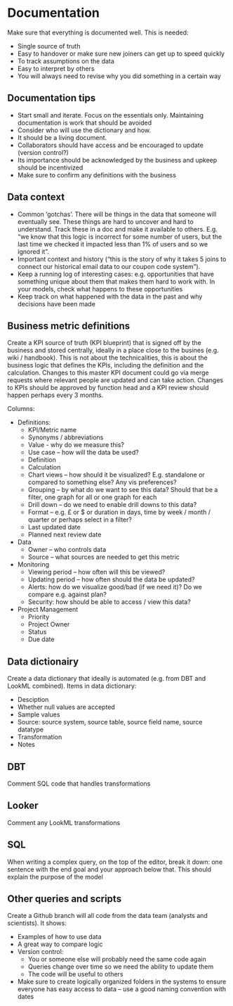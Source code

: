 # Documentation 
Make sure that everything is documented well. This is needed: 
- Single source of truth
- Easy to handover or make sure new joiners can get up to speed quickly 
- To track assumptions on the data
- Easy to interpret by others 
- You will always need to revise why you did something in a certain way

## Documentation tips
- Start small and iterate. Focus on the essentials only. Maintaining documentation is work that should be avoided 
- Consider who will use the dictionary and how. 
- It should be a living document. 
- Collaborators should have access and be encouraged to update (version control?)
- Its importance should be acknowledged by the business and upkeep should be incentivized 
- Make sure to confirm any definitions with the business


## Data context
- Common ‘gotchas’. There will be things in the data that someone will eventually see. These things are hard to uncover and hard to understand. Track these in a doc and make it available to others. E.g. “we know that this logic is incorrect for some number of users, but the last time we checked it impacted less than 1% of users and so we ignored it”.
- Important context and history (“this is the story of why it takes 5 joins to connect our historical email data to our coupon code system”).
- Keep a running log of interesting cases: e.g. opportunities that have something unique about them that makes them hard to work with. In your models, check what happens to these opportunities 
- Keep track on what happened with the data in the past and why decisions have been made


## Business metric definitions
Create a KPI source of truth (KPI blueprint) that is signed off by the business and stored centrally, ideally in a place close to the busines (e.g. wiki / handbook). This is not about the technicalities, this is about the business logic that defines the KPIs, including the definition and the calculation.  Changes to this master KPI document could go via merge requests where relevant people are updated and can take action. Changes to KPIs should be approved by function head and a KPI review should happen perhaps every 3 months.    

Columns:
- Definitions:
    - KPI/Metric name 
    - Synonyms / abbreviations
    - Value - why do we measure this?
    - Use case – how will the data be used? 
    - Definition
    - Calculation
    - Chart views – how should it be visualized? E.g. standalone or compared to something else? Any vis preferences?
    - Grouping – by what do we want to see this data? Should that be a filter, one graph for all or one graph for each 
    - Drill down – do we need to enable drill downs to this data?
    - Format – e.g. £ or $ or duration in days, time by week / month / quarter or perhaps select in a filter? 
    - Last updated date
    - Planned next review date
- Data
    - Owner – who controls data 
    - Source – what sources are needed to get this metric
- Monitoring
    - Viewing period – how often will this be viewed?
    - Updating period – how often should the data be updated?
    - Alerts: how do we visualize good/bad (if we need it)? Do we compare e.g. against plan?
    - Security: how should be able to access / view this data? 
- Project Management
    - Priority
    - Project Owner
    - Status
    - Due date

## Data dictionairy 
Create a data dictionary that ideally is automated (e.g. from DBT and LookML combined). Items in data dictionary:  
- Desciption
- Whether null values are accepted
- Sample values
- Source: source system, source table, source field name, source datatype
- Transformation 
- Notes

## DBT 
Comment SQL code that handles transformations

## Looker
Comment any LookML transformations

## SQL
When writing a complex query, on the top of the editor, break it down: one sentence with the end goal and your approach below that. This should explain the purpose of the model 


## Other queries and scripts
Create a Github branch will all code from the data team (analysts and scientists). It shows:
- Examples of how to use data
- A great way to compare logic 
- Version control: 
    - You or someone else will probably need the same code again
    - Queries change over time so we need the ability to update them
    - The code will be useful to others  
- Make sure to create logically organized folders in the systems to ensure everyone has easy access to data – use a good naming convention with dates





